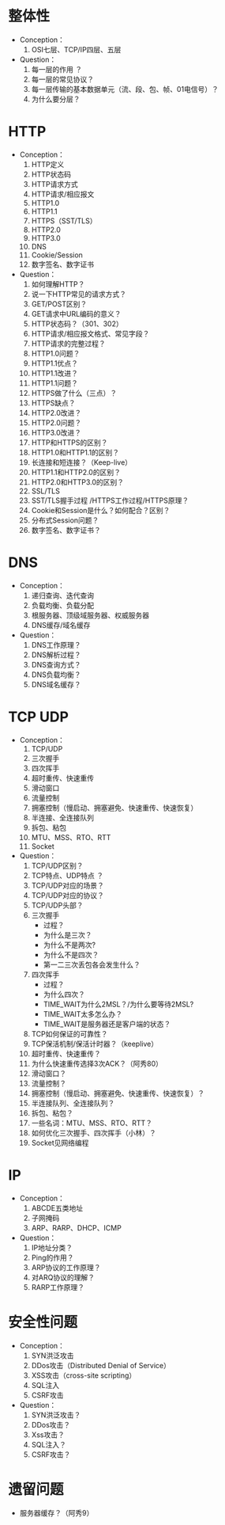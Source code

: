# 整体性

- Conception：
  1. OSI七层、TCP/IP四层、五层
- Question：
  1. 每一层的作用 ？
  2. 每一层的常见协议？
  3. 每一层传输的基本数据单元（流、段、包、帧、01电信号）？
  3. 为什么要分层？

# HTTP

- Conception：
  1. HTTP定义
  2. HTTP状态码
  3. HTTP请求方式
  4. HTTP请求/相应报文
  5. HTTP1.0
  6. HTTP1.1
  7. HTTPS（SST/TLS）
  8. HTTP2.0
  9. HTTP3.0
  9. DNS
  10. Cookie/Session
  11. 数字签名、数字证书
- Question：
  1. 如何理解HTTP？
  2. 说一下HTTP常见的请求方式？
  3. GET/POST区别？
  4. GET请求中URL编码的意义？
  5. HTTP状态码？（301、302）
  6. HTTP请求/相应报文格式、常见字段？
  7. HTTP请求的完整过程？
  8. HTTP1.0问题？
  9. HTTP1.1优点？
  10. HTTP1.1改进？
  11. HTTP1.1问题？
  12. HTTPS做了什么（三点）？
  13. HTTPS缺点？
  14. HTTP2.0改进？
  15. HTTP2.0问题？
  16. HTTP3.0改进？
  17. HTTP和HTTPS的区别？
  18. HTTP1.0和HTTP1.1的区别？
  19. 长连接和短连接？（Keep-live）
  20. HTTP1.1和HTTP2.0的区别？
  21. HTTP2.0和HTTP3.0的区别？
  22. SSL/TLS
  23. SST/TLS握手过程 /HTTPS工作过程/HTTPS原理？
  24. Cookie和Session是什么？如何配合？区别？
  25. 分布式Session问题？
  15. 数字签名、数字证书？

# DNS

- Conception：
  1. 递归查询、迭代查询
  2. 负载均衡、负载分配
  3. 根服务器、顶级域服务器、权威服务器
  4. DNS缓存/域名缓存
- Question：
  1. DNS工作原理？
  2. DNS解析过程？
  3. DNS查询方式？
  4. DNS负载均衡？
  5. DNS域名缓存？

# TCP UDP

- Conception：
  1. TCP/UDP
  2. 三次握手
  3. 四次挥手
  4. 超时重传、快速重传
  5. 滑动窗口
  6. 流量控制
  7. 拥塞控制（慢启动、拥塞避免、快速重传、快速恢复）
  8. 半连接、全连接队列
  9. 拆包、粘包
  10. MTU、MSS、RTO、RTT
  10. Socket
- Question：
  1. TCP/UDP区别？
  2. TCP特点、UDP特点 ？
  2. TCP/UDP对应的场景？
  3. TCP/UDP对应的协议？
  4. TCP/UDP头部？
  5. 三次握手
     - 过程？
     - 为什么是三次？
     - 为什么不是两次?
     - 为什么不是四次？
     - 第一二三次丢包各会发生什么？
  6. 四次挥手
     - 过程？
     - 为什么四次？
     - TIME_WAIT为什么2MSL？/为什么要等待2MSL?
     - TIME_WAIT太多怎么办？
     - TIME_WAIT是服务器还是客户端的状态？
  7. TCP如何保证的可靠性？
  7. TCP保活机制/保活计时器？（keeplive）
  8. 超时重传、快速重传？
  8. 为什么快速重传选择3次ACK？（阿秀80）
  9. 滑动窗口？
  10. 流量控制？
  11. 拥塞控制（慢启动、拥塞避免、快速重传、快速恢复）？
  12. 半连接队列、全连接队列？
  12. 拆包、粘包？
  13. 一些名词：MTU、MSS、RTO、RTT？
  14. 如何优化三次握手、四次挥手（小林）？
  15. Socket见网络编程

# IP

- Conception：
  1. ABCDE五类地址
  2. 子网掩码
  3. ARP、RARP、DHCP、ICMP
- Question：
  1. IP地址分类？
  2. Ping的作用？
  3. ARP协议的工作原理？
  4. 对ARQ协议的理解？
  4. RARP工作原理？

# 安全性问题

- Conception：
  1. SYN洪泛攻击
  2. DDos攻击（Distributed Denial of Service）
  3. XSS攻击（cross-site scripting）
  4. SQL注入
  5. CSRF攻击
- Question：
  1. SYN洪泛攻击？
  1. DDos攻击？
  2. Xss攻击？
  3. SQL注入？
  4. CSRF攻击？

# 遗留问题

- 服务器缓存？（阿秀9）

